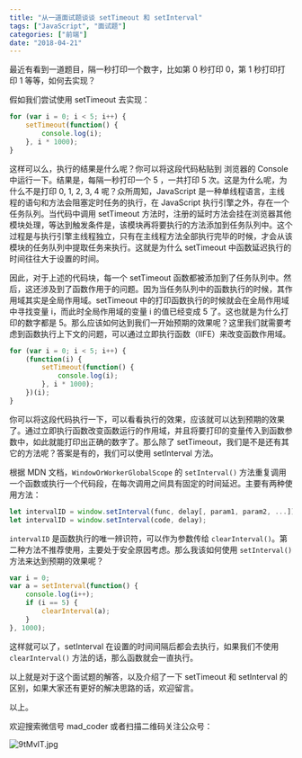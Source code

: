 ```yaml
---
title: "从一道面试题谈谈 setTimeout 和 setInterval"
tags: ["JavaScript", "面试题"]
categories: ["前端"]
date: "2018-04-21"
---
```


最近有看到一道题目，隔一秒打印一个数字，比如第 0 秒打印 0，第 1 秒打印打印 1 等等，如何去实现？

假如我们尝试使用 setTimeout 去实现：

```javascript
for (var i = 0; i < 5; i++) {
    setTimeout(function() {
        console.log(i);
    }, i * 1000);
}
```

这样可以么，执行的结果是什么呢？你可以将这段代码粘贴到 浏览器的 Console 中运行一下。结果是，每隔一秒打印一个 5 ，一共打印 5 次。这是为什么呢，为什么不是打印 0, 1, 2, 3, 4 呢？众所周知，JavaScript 是一种单线程语言，主线程的语句和方法会阻塞定时任务的执行，在 JavaScript 执行引擎之外，存在一个任务队列。当代码中调用 setTimeout 方法时，注册的延时方法会挂在浏览器其他模块处理，等达到触发条件是，该模块再将要执行的方法添加到任务队列中。这个过程是与执行引擎主线程独立，只有在主线程方法全部执行完毕的时候，才会从该模块的任务队列中提取任务来执行。这就是为什么 setTimeout 中函数延迟执行的时间往往大于设置的时间。

因此，对于上述的代码块，每一个 setTimeout 函数都被添加到了任务队列中。然后，这还涉及到了函数作用于的问题。因为当任务队列中的函数执行的时候，其作用域其实是全局作用域。setTimeout 中的打印函数执行的时候就会在全局作用域中寻找变量 i，而此时全局作用域的变量 i 的值已经变成 5 了。这也就是为什么打印的数字都是 5。那么应该如何达到我们一开始预期的效果呢？这里我们就需要考虑到函数执行上下文的问题，可以通过立即执行函数（IIFE）来改变函数作用域。


```javascript
for (var i = 0; i < 5; i++) {
    (function(i) {
        setTimeout(function() {
            console.log(i);
        }, i * 1000);
    })(i);
}
```

你可以将这段代码执行一下，可以看看执行的效果，应该就可以达到预期的效果了。通过立即执行函数改变函数运行的作用域，并且将要打印的变量传入到函数参数中，如此就能打印出正确的数字了。那么除了 setTimeout，我们是不是还有其它的方法呢？答案是有的，我们可以使用 setInterval 方法。

根据 MDN 文档，`WindowOrWorkerGlobalScope` 的 `setInterval()` 方法重复调用一个函数或执行一个代码段，在每次调用之间具有固定的时间延迟。主要有两种使用方法：

```javascript
let intervalID = window.setInterval(func, delay[, param1, param2, ...]);
let intervalID = window.setInterval(code, delay);
```

`intervalID` 是函数执行的唯一辨识符，可以作为参数传给 `clearInterval()`。第二种方法不推荐使用，主要处于安全原因考虑。那么我该如何使用 `setInterval()` 方法来达到预期的效果呢？

```javascript
var i = 0;
var a = setInterval(function() {
    console.log(i++);
    if (i == 5) {
        clearInterval(a);
    }
}, 1000);
```

这样就可以了，setInterval 在设置的时间间隔后都会去执行，如果我们不使用 `clearInterval()` 方法的话，那么函数就会一直执行。

以上就是对于这个面试题的解答，以及介绍了一下 setTimeout 和 setInterval 的区别，如果大家还有更好的解决思路的话，欢迎留言。

以上。

欢迎搜索微信号 mad_coder 或者扫描二维码关注公众号：

![9tMvlT.jpg](https://s1.ax1x.com/2018/02/17/9tMvlT.jpg)

